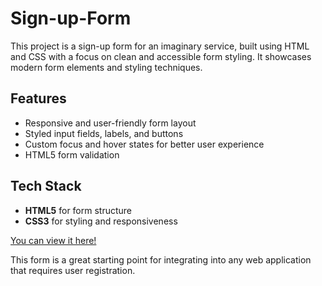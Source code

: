 # Sign-up-Form

This project is a sign-up form for an imaginary service, built using HTML and CSS with a focus on clean and accessible form styling. It showcases modern form elements and styling techniques.

## Features
- Responsive and user-friendly form layout
- Styled input fields, labels, and buttons
- Custom focus and hover states for better user experience
- HTML5 form validation

## Tech Stack
- **HTML5** for form structure
- **CSS3** for styling and responsiveness

[You can view it here!](https://kiburger.github.io/Sign-up-Form/)

This form is a great starting point for integrating into any web application that requires user registration.
